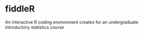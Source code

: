 # fiddleR
An interactive R coding environment creates for an undergraduate introductory statistics course 
